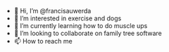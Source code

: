 - 👋 Hi, I’m @francisauwerda
- 👀 I’m interested in exercise and dogs
- 🌱 I’m currently learning how to do muscle ups
- 💞️ I’m looking to collaborate on family tree software
- 📫 How to reach me 

<!---
francisauwerda/francisauwerda is a ✨ special ✨ repository because its `README.md` (this file) appears on your GitHub profile.
You can click the Preview link to take a look at your changes.
--->
